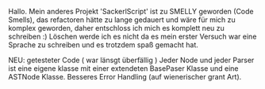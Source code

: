 Hallo.
Mein anderes Projekt 'SackerlScript' ist zu SMELLY geworden (Code Smells), das refactoren hätte zu lange gedauert und wäre für mich zu komplex geworden, daher entschloss ich mich es komplett neu zu schreiben :)
Löschen werde ich es nicht da es mein erster Versuch war eine Sprache zu schreiben und es trotzdem spaß gemacht hat.

NEU: 
getesteter Code ( war länsgt überfällig ) 
Jeder Node und jeder Parser ist eine eigene klasse mit einer extendeten BasePaser Klasse und eine ASTNode Klasse.
Besseres Error Handling (auf wienerischer grant Art).
